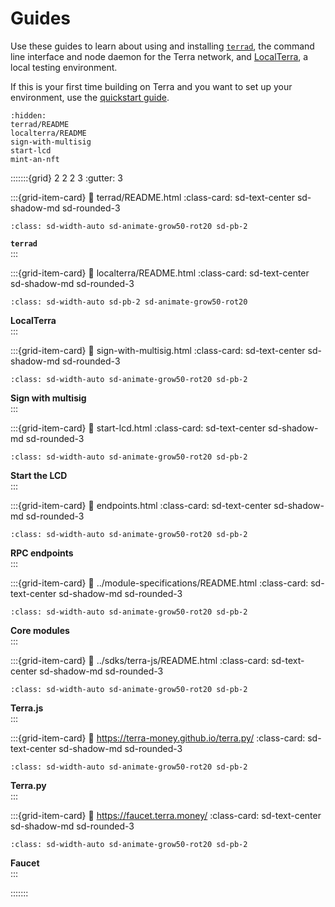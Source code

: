 # Guides

Use these guides to learn about using and installing [`terrad`](terrad/README.md), the command line interface and node daemon for the Terra network, and [LocalTerra](../localterra/README.md), a local testing environment.

If this is your first time building on Terra and you want to set up your environment, use the [quickstart guide](../terrain/README.md).

```{toctree}
:hidden:
terrad/README
localterra/README
sign-with-multisig
start-lcd
mint-an-nft
```

:::::::{grid} 2 2 2 3
:gutter: 3

:::{grid-item-card}
:link: terrad/README.html
:class-card: sd-text-center sd-shadow-md sd-rounded-3

```{image} /img/Terrad.svg
:class: sd-width-auto sd-animate-grow50-rot20 sd-pb-2
```

**`terrad`**  
:::

:::{grid-item-card}
:link: localterra/README.html
:class-card: sd-text-center sd-shadow-md sd-rounded-3

```{image} /img/LocalTerra.svg
:class: sd-width-auto sd-pb-2 sd-animate-grow50-rot20
```

**LocalTerra**  
:::

:::{grid-item-card}
:link: sign-with-multisig.html
:class-card: sd-text-center sd-shadow-md sd-rounded-3

```{image} /img/Ecosystem_ver2.svg
:class: sd-width-auto sd-animate-grow50-rot20 sd-pb-2
```

**Sign with multisig**  
:::

:::{grid-item-card}
:link: start-lcd.html
:class-card: sd-text-center sd-shadow-md sd-rounded-3

```{image} /img/Swap_ver2.svg
:class: sd-width-auto sd-animate-grow50-rot20 sd-pb-2
```

**Start the LCD**  
:::

:::{grid-item-card}
:link: endpoints.html
:class-card: sd-text-center sd-shadow-md sd-rounded-3

```{image} /img/icon_node.svg
:class: sd-width-auto sd-animate-grow50-rot20 sd-pb-2
```

**RPC endpoints**  
:::

:::{grid-item-card}
:link: ../module-specifications/README.html
:class-card: sd-text-center sd-shadow-md sd-rounded-3

```{image} /img/icon_core.svg
:class: sd-width-auto sd-animate-grow50-rot20 sd-pb-2
```

**Core modules**  
:::

:::{grid-item-card}
:link: ../sdks/terra-js/README.html
:class-card: sd-text-center sd-shadow-md sd-rounded-3

```{image} /img/terra_js.svg
:class: sd-width-auto sd-animate-grow50-rot20 sd-pb-2
```

**Terra.js**  
:::

:::{grid-item-card}
:link: https://terra-money.github.io/terra.py/
:class-card: sd-text-center sd-shadow-md sd-rounded-3

```{image} /img/terra_sdk.svg
:class: sd-width-auto sd-animate-grow50-rot20 sd-pb-2
```

**Terra.py**  
:::

:::{grid-item-card}
:link: https://faucet.terra.money/
:class-card: sd-text-center sd-shadow-md sd-rounded-3

```{image} /img/Faucet.svg
:class: sd-width-auto sd-animate-grow50-rot20 sd-pb-2
```

**Faucet**  
:::

:::::::
